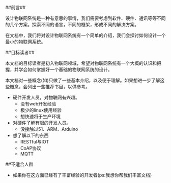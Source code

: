 
##前言##

设计物联网系统是一种有意思的事情，我们需要考虑到软件、硬件、通讯等等不同的几个方案。探索不同的语言，不同的框架，形成不同的解决方案。

在文档中，我们将对设计物联网系统有一个简单的介绍，我们会探讨如何设计一个最小的物联网系统。

##目标读者##

本文档的目标读者是初入物联网领域，希望对物联网系统有一个大概的认识和把握，并学会如何掌握好一个基础的物联网系统的设计。

本文档对一些概念(如)只做了一些基本介绍，以及便于理解。如果想进一步了解这些概念，会列出一些推荐书目，以供参考。

- 硬件开发人员，对物联网有兴趣。
   - 没有web开发经验
   - 极少的linux使用经验
   - 想快速将于生产环境   
- 对硬件了解有限的开发人员。
   - 没接触过51、ARM、Arduino   
- 想了解以下的东西
   - RESTful与IOT
   - CoAP协议
   - MQTT

##不适合人群

- 如果你在这方面已经有了丰富经验的开发者(ps:我想你帮我们丰富文档)
